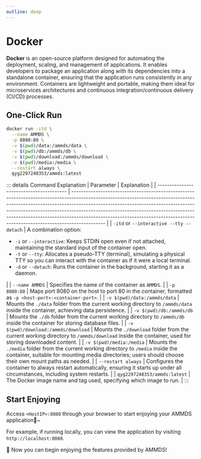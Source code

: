 ```yaml
---
outline: deep
---
```


# Docker

**Docker** is an open-source platform designed for automating the deployment, scaling, and management of applications. It enables developers to package an application along with its dependencies into a standalone container, ensuring that the application runs consistently in any environment. Containers are lightweight and portable, making them ideal for microservices architectures and continuous integration/continuous delivery (CI/CD) processes.

## One-Click Run

```sh [docker-cli]
docker run -itd \
  --name AMMDS \
  -p 8080:80 \
  -v $(pwd)/data:/ammds/data \
  -v $(pwd)/db:/ammds/db \
  -v $(pwd)/download:/ammds/download \
  -v $(pwd)/media:/media \
  --restart always \
  qyg2297248353/ammds:latest
```

::: details Command Explanation
| Parameter                                | Explanation                                                                                                                                                                                                                                                                                                                                                                                                          |
| ---------------------------------------- | -------------------------------------------------------------------------------------------------------------------------------------------------------------------------------------------------------------------------------------------------------------------------------------------------------------------------------------------------------------------------------------------------------------------- |
| `-itd` or `--interactive --tty --detach` | A combination option:<ul><li>`-i` or `--interactive`: Keeps STDIN open even if not attached, maintaining the standard input of the container open.</li><li>`-t` or `--tty`: Allocates a pseudo-TTY (terminal), simulating a physical TTY so you can interact with the container as if it were a local terminal.</li><li>`-d` or `--detach`: Runs the container in the background, starting it as a daemon.</li></ul> |
| `--name AMMDS`                           | Specifies the name of the container as `AMMDS`.                                                                                                                                                                                                                                                                                                                                                                      |
| `-p 8080:80`                             | Maps port 8080 on the host to port 80 in the container, formatted as `-p <host-port>:<container-port>`.                                                                                                                                                                                                                                                                                                              |
| `-v $(pwd)/data:/ammds/data`             | Mounts the `./data` folder from the current working directory to `/ammds/data` inside the container, achieving data persistence.                                                                                                                                                                                                                                                                                     |
| `-v $(pwd)/db:/ammds/db`                 | Mounts the `./db` folder from the current working directory to `/ammds/db` inside the container for storing database files.                                                                                                                                                                                                                                                                                          |
| `-v $(pwd)/download:/ammds/download`     | Mounts the `./download` folder from the current working directory to `/ammds/download` inside the container, used for storing downloaded content.                                                                                                                                                                                                                                                                    |
| `-v $(pwd)/media:/media`                 | Mounts the `./media` folder from the current working directory to `/media` inside the container, suitable for mounting media directories; users should choose their own mount paths as needed.                                                                                                                                                                                                                       |
| `--restart always`                       | Configures the container to always restart automatically, ensuring it starts up under all circumstances, including system restarts.                                                                                                                                                                                                                                                                                  |
| `qyg2297248353/ammds:latest`             | The Docker image name and tag used, specifying which image to run.                                                                                                                                                                                                                                                                                                                                                   |
:::

## Start Enjoying

Access `<HostIP>:8080` through your browser to start enjoying your AMMDS application🥳~

For example, if running locally, you can view the application by visiting `http://localhost:8080`.

🎉 Now you can begin enjoying the features provided by AMMDS!

<!--@include: ../snippets/copyright.md-->
